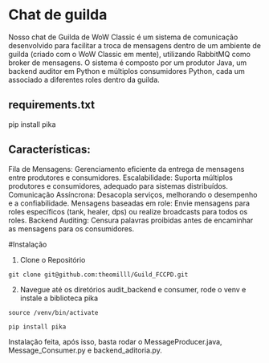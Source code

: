 # Chat de guilda
Nosso chat de Guilda de WoW Classic é um sistema de comunicação desenvolvido para facilitar a troca de mensagens dentro de um ambiente de guilda (criado com o WoW Classic em mente), utilizando RabbitMQ como broker de mensagens. O sistema é composto por um produtor Java, um backend auditor em Python e múltiplos consumidores Python, cada um associado a diferentes roles dentro da guilda.

## requirements.txt
pip install pika

## Características:
Fila de Mensagens: Gerenciamento eficiente da entrega de mensagens entre produtores e consumidores.
Escalabilidade: Suporta múltiplos produtores e consumidores, adequado para sistemas distribuídos.
Comunicação Assíncrona: Desacopla serviços, melhorando o desempenho e a confiabilidade.
Mensagens baseadas em role: Envie mensagens para roles específicos (tank, healer, dps) ou realize broadcasts para todos os roles.
Backend Auditing: Censura palavras proibidas antes de encaminhar as mensagens para os consumidores.

#Instalação

1. Clone o Repositório
   
```git clone git@github.com:theomilll/Guild_FCCPD.git```

2. Navegue até os diretórios audit_backend e consumer, rode o venv e instale a biblioteca pika

```source /venv/bin/activate```

```pip install pika```

Instalação feita, após isso, basta rodar o MessageProducer.java, Message_Consumer.py e backend_aditoria.py.
